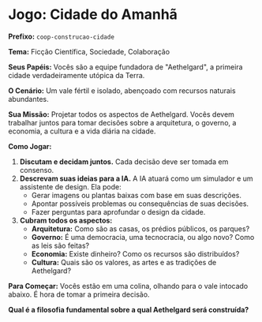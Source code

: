 # Jogo: Cidade do Amanhã

**Prefixo:** `coop-construcao-cidade`

**Tema:** Ficção Científica, Sociedade, Colaboração

**Seus Papéis:** Vocês são a equipe fundadora de "Aethelgard", a primeira cidade verdadeiramente utópica da Terra.

**O Cenário:** Um vale fértil e isolado, abençoado com recursos naturais abundantes.

**Sua Missão:** Projetar todos os aspectos de Aethelgard. Vocês devem trabalhar juntos para tomar decisões sobre a arquitetura, o governo, a economia, a cultura e a vida diária na cidade.

**Como Jogar:**
1.  **Discutam e decidam juntos.** Cada decisão deve ser tomada em consenso.
2.  **Descrevam suas ideias para a IA.** A IA atuará como um simulador e um assistente de design. Ela pode:
    *   Gerar imagens ou plantas baixas com base em suas descrições.
    *   Apontar possíveis problemas ou consequências de suas decisões.
    *   Fazer perguntas para aprofundar o design da cidade.
3.  **Cubram todos os aspectos:**
    *   **Arquitetura:** Como são as casas, os prédios públicos, os parques?
    *   **Governo:** É uma democracia, uma tecnocracia, ou algo novo? Como as leis são feitas?
    *   **Economia:** Existe dinheiro? Como os recursos são distribuídos?
    *   **Cultura:** Quais são os valores, as artes e as tradições de Aethelgard?

**Para Começar:**
Vocês estão em uma colina, olhando para o vale intocado abaixo. É hora de tomar a primeira decisão.

**Qual é a filosofia fundamental sobre a qual Aethelgard será construída?**